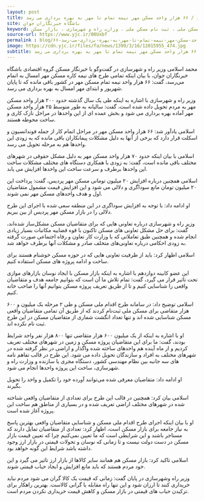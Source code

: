 ```yaml
---
layout: post
title: خانه گران نخرید تا ارزان شود / ۶۶ هزار واحد مسکن مهر نیمه تمام تا مهر به بهره برداری می رسد
site: باشگاه خبرنگاران جوان
keyword: مسکن ملی ، ثبت نام مسکن ملی ، وزارت راه و شهرسازی ، بازار مسکن
source-url: https://www.yjc.ir/00Uxbf
permalink : blog/۶۶-هزار-واحد-مسکن-مهر-نیمه-تمام-تا-مهر-به-بهره-برداری-می-رسد.html
image: https://cdn.yjc.ir/files/fa/news/1399/3/16/12015955_474.jpg
subtitle: خانه گران نخرید تا ارزان شود / ۶۶ هزار واحد مسکن مهر نیمه تمام تا مهر به بهره برداری می رسد
---
```

محمد اسلامی وزیر راه و شهرسازی در گفت‌وگو با خبرنگار مسکن گروه اقتصادی باشگاه خبرنگاران جوان،  با بیان اینکه تمامی طرح های نیمه کاره مسکن مهر امسال به اتمام می‌رسد، گفت: ۶۶ هزار واحد نیمه تمام مسکن مهر در کشور باقی مانده که تا پایان شهریور و ابتدای مهر امسال به بهره برداری می رسد.

وزیر راه و شهرسازی با اشاره به اینکه طی یک سال گذشته حدود ۲۰۰ هزار واحد مسکن مهر به مردم تحویل داده شده است، گفت: سالیانه به طور متوسط ۲۵ هزار واحد مسکن مهر آماده بهره برداری می شود و بخش عمده ای از این واحدها در مراحل نازک کاری و ساخت محوطه هستند.

اسلامی یادآور شد: ۶۶ هزار واحد مسکن مهر در مراحل اتمام کار از جمله فوندانسیون و اسکلت قرار دارد که برخی از آنها به دلیل مشکلات پیمانکاران باقی مانده که به زودی این واحدها هم به مرحله تحویل می رسد.

اسلامی با بیان اینکه حدود ۷۰ هزار واحد مسکن مهر به دلیل مشکل حقوقی در شهرهای مختلف باقی مانده است، گفت: به زودی با همکاری دستگاه های مختلف مشکلات ساخت این واحدها برطرف و سرعت ساخت این واحدها افزایش می یابد.

اسلامی همچنین درباره افزایش ۲۰ میلیون تومانی مسکن مهر پردیس، گفت: پرداخت این ۲۰ میلیون تومان مانع سوداگری و دلالی می شود و این افزایش قیمت مشمول متقاضیان اول و هدف واحدهای مسکن مهر نمی شوند.

او ادامه داد: با توجه به افزایش سوداگری در این منطقه سعی شده با اجرای این طرح دلالی را در بازار مسکن مهر پردیس از بین ببریم.

وزیر راه و شهرسازی درباره تعاونی هایی که برای متقاضیان مسکن مشکل‌ساز شده‌اند، گفت: برای حل مشکل تعاونی های مسکن تاکنون با قوه قضاییه مکاتبات بسیار زیادی انجام شده و همچنین طبق تعاملاتی که با وزارت کار تعاون و رفاه اجتماعی صورت گرفته به زودی احکامی درباره تعاونی‌های متخلف صادر و مشکلات آنها برطرف خواهد شد.

اسلامی اظهار کرد: باید از ظرفیت تعاونی هایی که در حوزه مسکن خوشنام هستند برای ساخت و ادامه پروژه های مسکن استفاده کنیم.

این عضو کابینه دوازدهم با اشاره به اینکه بازار مسکن با ایجاد نوسان بازارهای موازی تحت تاثیر قرار می گیرد، گفت: تمام تلاش ما آن است که بتوانیم جامعه هدف و متقاضیان واقعی را شناسایی کنیم و تا از طریق تعریف پروژه مسکن بتوانیم آنها را صاحب خانه کنیم.

اسلامی توضیح داد: در سامانه طرح اقدام ملی مسکن و طی ۲ مرحله یک میلیون و ۶۰۰ هزار متقاضی برای مسکن ملی ثبت‌نام کردند که از طریق آن تمامی متقاضیان واقعی مسکن شناسایی شده اند و تنها تعداد انگشت شماری از متقاضیان مسکن در این طرح ثبت نام نکرده اند.

او با اشاره به اینکه از یک میلیون ۶۰۰ هزار متقاضی تنها ۸۰۰ هزار نفر واجد شرایط بودند، گفت: ما برای این متقاضیان پروژه مسکن و زمین در شهرهای مختلف تعریف کردیم و از ماه آینده هم واحدهای ساخته شده واگذار و اراضی در نظر گرفته شده در شهرهای مختلف به افراد و سازندگان تحویل داده می شود. این طرح در قالب تفاهم نامه های سه جانبه بین نظام مهندسی کشور، دستگاه مجری یا سازنده و وزارت راه و شهرسازی، ساخت این پروژه  واحدها انجام می شود.

او ادامه داد: متقاضیان معرفی شده می‌توانند آورده خود را تکمیل و واحد را تحویل بگیرند.

اسلامی بیان کرد: همچنین در قالب این طرح برای تعدادی از متقاضیان واقعی شناخته شده در شهرهای مختلف اراضی تعریف شده و در بسیاری از مناطق هم ساخت این پروژه آغاز شده است.

او با بیان اینکه اجرای طرح اقدام ملی مسکن و شناسایی متقاضیان واقعی بهترین پاسخ به نیاز جامعه برای بازار مسکن است، اظهار کرد: تعدادی از متقاضیان تمایل دارند که مستاجر باشند و این شرایطی است که ما تعیین نمی‌کنیم چرا که تعیین قیمت بازار مسکن در دست دولت نیست و تا زمانی که نوسان و تحولات قیمتی در بازار ارز وجود داشته باشد شرایط این گونه خواهد بود.

اسلامی تاکید کرد: بازار مسکن هم همانند سایر کالاها از بازار ارز تاثیر می گیرد و این خود مردم هستند که باید مانع افزایش و ایجاد حباب قیمتی شوند.

وزیر راه وشهرسازی در پایان گفت: زمانی که قیمت یک کالا گران می شود مردم ‌نباید خریداری کنند تا ارزان شود و این تنها راه مقابله با گرانی کالاست. بهترین راهکار برای ترکیدن حباب های قیمتی در بازار مسکن و کاهش قیمت خریداری نکردن مردم است.